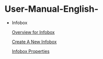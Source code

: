# User-Manual-English-
- Infobox

  [Overview for Infobox](https://github.com/CS-eukarya/User-Manual-English-/blob/a5bd3f68f38c26586fa8abe3696d31b7e519a6fc/Overview%20for%20Infobox.md)

  [Create A New Infobox](https://github.com/CS-eukarya/User-Manual-English-/blob/a5bd3f68f38c26586fa8abe3696d31b7e519a6fc/Create%20A%20New%20Infobox.md)

  [Infobox Properties](https://github.com/CS-eukarya/User-Manual-English-/blob/a5bd3f68f38c26586fa8abe3696d31b7e519a6fc/Infobox%20Properties.md) 

